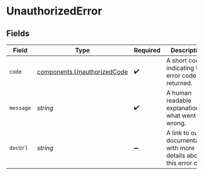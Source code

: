 # UnauthorizedError


## Fields

| Field                                                                      | Type                                                                       | Required                                                                   | Description                                                                | Example                                                                    |
| -------------------------------------------------------------------------- | -------------------------------------------------------------------------- | -------------------------------------------------------------------------- | -------------------------------------------------------------------------- | -------------------------------------------------------------------------- |
| `code`                                                                     | [components.UnauthorizedCode](../../models/components/unauthorizedcode.md) | :heavy_check_mark:                                                         | A short code indicating the error code returned.                           | unauthorized                                                               |
| `message`                                                                  | *string*                                                                   | :heavy_check_mark:                                                         | A human readable explanation of what went wrong.                           | The requested resource was not found.                                      |
| `docUrl`                                                                   | *string*                                                                   | :heavy_minus_sign:                                                         | A link to our documentation with more details about this error code        | https://dub.co/docs/api-reference/errors#unauthorized                      |